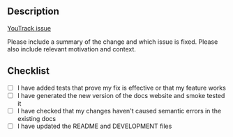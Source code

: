 ## Description

[YouTrack issue](https://todo.irdcorp.dev/issue/SID-000)

Please include a summary of the change and which issue is fixed. Please also include relevant motivation and context.

## Checklist

- [ ] I have added tests that prove my fix is effective or that my feature works
- [ ] I have generated the new version of the docs website and smoke tested it
- [ ] I have checked that my changes haven't caused semantic errors in the existing docs
- [ ] I have updated the README and DEVELOPMENT files